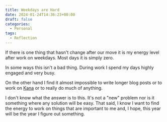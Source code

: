 ```yaml
---
title: Weekdays are Hard
date: 2024-01-24T14:36:23+00:00
draft: false
categories:
  - Personal
tags:
  - Reflection
---
```


If there is one thing that hasn't change after our move it is my energy level after work on weekdays. Most days it is simply zero.

In some ways this isn't a bad thing. During work I spend my days highly engaged and very busy.

On the other hand I find it almost impossible to write longer blog posts or to work on [Kana][1] or to really do much of anything.

I don't know what the answer is to this. It's not a "new" problem nor is it something where any solution will be easy. That said, I know I want to find the energy to work on things that are important to me and, I hope, this year will be the year I figure out something.

 [1]: https://github.com/ChrisWiegman/kana/